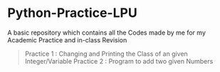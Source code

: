 # Python-Practice-LPU
A basic repository which contains all the Codes made by me for my Academic Practice and in-class Revision

> Practice 1 : Changing and Printing the Class of an given Integer/Variable
> Practice 2 : Program to add two given Numbers